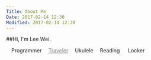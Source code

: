 ```yaml
---
Title: About Me
Date: 2017-02-14 12:30
Modified: 2017-02-14 12:30
---
```

<link href="//maxcdn.bootstrapcdn.com/font-awesome/4.2.0/css/font-awesome.min.css" rel="stylesheet">

##Hi, I'm Lee Wei.
  
<i class="fa fa-lg fa-terminal" style="padding-right:1em"></i> Programmer
<a href="https://www.flickr.com/photos/10280407@N02/" target="_blank" title="Flickr" style="color:gray"><i class="fa fa-lg fa-camera" style="padding-right:1em"></i>Traveler</a>
<i class="fa fa-lg fa-music" style="padding-right:1em"></i> Ukulele
<i class="fa fa-lg fa-book" style="padding-right:1em"></i> Reading
<i class="fa fa-lg fa-lock" style="padding-right:1.3em"></i> Locker

